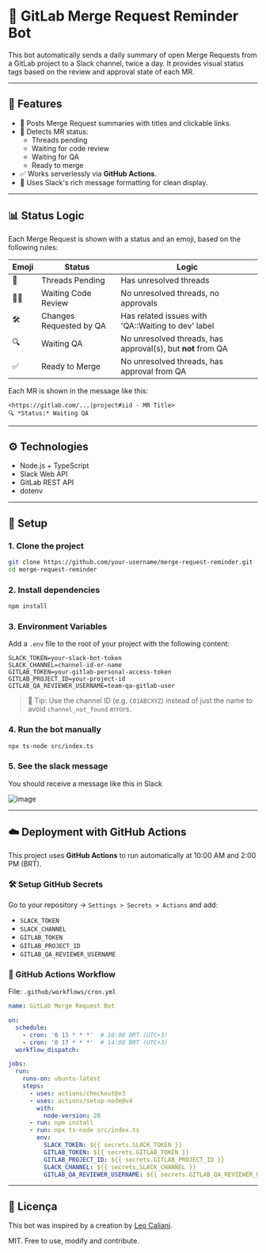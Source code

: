 # 🤖 GitLab Merge Request Reminder Bot

This bot automatically sends a daily summary of open Merge Requests from a GitLab project to a Slack channel, twice a day. It provides visual status tags based on the review and approval state of each MR.

---

## 🚀 Features

- 💬 Posts Merge Request summaries with titles and clickable links.
- 🔎 Detects MR status:
  - Threads pending
  - Waiting for code review
  - Waiting for QA
  - Ready to merge
- ✅ Works serverlessly via **GitHub Actions**.
- 🧠 Uses Slack's rich message formatting for clean display.

---

## 📊 Status Logic

Each Merge Request is shown with a status and an emoji, based on the following rules:

| Emoji  | Status               | Logic                                                                 |
|--------|----------------------|------------------------------------------------------------------------|
| 💬     | Threads Pending       | Has unresolved threads                                                |
| 🕵️‍♂️   | Waiting Code Review   | No unresolved threads, no approvals                                  |
| 🛠️     | Changes Requested by QA     | Has related issues with 'QA::Waiting to dev' label                   |
| 🔍     | Waiting QA            | No unresolved threads, has approval(s), but **not** from QA          |
| ✅     | Ready to Merge        | No unresolved threads, has approval from QA                          |

Each MR is shown in the message like this:

```
<https://gitlab.com/...|project#iid - MR Title>
🔍 *Status:* Waiting QA
```

---

## ⚙️ Technologies

- Node.js + TypeScript  
- Slack Web API  
- GitLab REST API  
- dotenv  

---

## 🚀 Setup

### 1. Clone the project

```bash
git clone https://github.com/your-username/merge-request-reminder.git
cd merge-request-reminder
```

### 2. Install dependencies

```bash
npm install
```

### 3. Environment Variables

Add a `.env` file to the root of your project with the following content:

```env
SLACK_TOKEN=your-slack-bot-token
SLACK_CHANNEL=channel-id-or-name
GITLAB_TOKEN=your-gitlab-personal-access-token
GITLAB_PROJECT_ID=your-project-id
GITLAB_QA_REVIEWER_USERNAME=team-qa-gitlab-user
```

> 🔎 Tip: Use the channel ID (e.g. `C01ABCXYZ`) instead of just the name to avoid `channel_not_found` errors.


### 4. Run the bot manually

```bash
npx ts-node src/index.ts
```

### 5. See the slack message

You should receive a message like this in Slack

![image](https://github.com/user-attachments/assets/74f1a335-fcf3-478f-a974-4cc4837b63b8)

---

## ☁️ Deployment with GitHub Actions

This project uses **GitHub Actions** to run automatically at 10:00 AM and 2:00 PM (BRT).

### 🛠 Setup GitHub Secrets

Go to your repository → `Settings > Secrets > Actions` and add:

- `SLACK_TOKEN`
- `SLACK_CHANNEL`
- `GITLAB_TOKEN`
- `GITLAB_PROJECT_ID`
- `GITLAB_QA_REVIEWER_USERNAME`

### 🧩 GitHub Actions Workflow

File: `.github/workflows/cron.yml`

```yaml
name: GitLab Merge Request Bot

on:
  schedule:
    - cron: '0 13 * * *'  # 10:00 BRT (UTC+3)
    - cron: '0 17 * * *'  # 14:00 BRT (UTC+3)
  workflow_dispatch:

jobs:
  run:
    runs-on: ubuntu-latest
    steps:
      - uses: actions/checkout@v3
      - uses: actions/setup-node@v4
        with:
          node-version: 20
      - run: npm install
      - run: npx ts-node src/index.ts
        env:
          SLACK_TOKEN: ${{ secrets.SLACK_TOKEN }}
          GITLAB_TOKEN: ${{ secrets.GITLAB_TOKEN }}
          GITLAB_PROJECT_ID: ${{ secrets.GITLAB_PROJECT_ID }}
          SLACK_CHANNEL: ${{ secrets.SLACK_CHANNEL }}
          GITLAB_QA_REVIEWER_USERNAME: ${{ secrets.GITLAB_QA_REVIEWER_USERNAME }}
```

---

## 📄 Licença

This bot was inspired by a creation by [Leo Caliani](https://github.com/lcaliani).

MIT. Free to use, modify and contribute.
